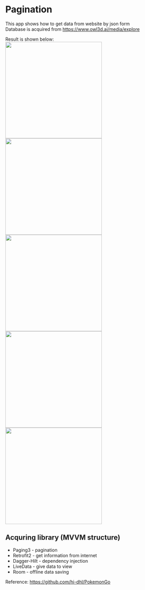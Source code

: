 # Pagination

This app shows how to get data from website by json form  
Database is acquired from https://www.owl3d.ai/media/explore  

Result is shown below:  
<img src="https://user-images.githubusercontent.com/18595678/132817078-7a1f6395-a8ba-44d8-80a4-f1cf15480f42.png" height="300"> 
<img src="https://user-images.githubusercontent.com/18595678/132817089-29cc06c4-88e1-4f19-aca5-9d0cbd461ef5.png" height="300"> 
<img src="https://user-images.githubusercontent.com/18595678/132817104-da3eef5a-9c5e-44fa-a68a-b5796f274b74.png" height="300"> 
<img src="https://user-images.githubusercontent.com/18595678/132817117-8283a2a0-49ab-4130-9d5d-131212f0473d.png" height="300"> 
<img src="https://user-images.githubusercontent.com/18595678/133030315-52b27c9a-443d-409a-a17b-603e9d0f68af.gif" height="300"> 


## Acquring library (MVVM structure)
* Paging3 - pagination
* Retrofit2 - get information from internet
* Dagger-Hilt - dependency injection
* LiveData - give data to view
* Room - offline data saving

Reference: https://github.com/hi-dhl/PokemonGo
